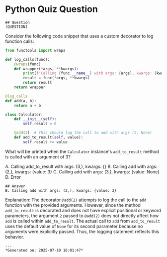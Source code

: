 # Python Quiz Question
    
    ## Question
    [QUESTION]
Consider the following code snippet that uses a custom decorator to log function calls:

```python
from functools import wraps

def log_calls(func):
    @wraps(func)
    def wrapper(*args, **kwargs):
        print(f"Calling {func.__name__} with args: {args}, kwargs: {kwargs}")
        result = func(*args, **kwargs)
        return result
    return wrapper

@log_calls
def add(a, b):
    return a + b

class Calculator:
    def __init__(self):
        self.result = 0

    @add(2)  # This should log the call to add with args (2, None)
    def add_to_result(self, value):
        self.result += value
```

What will be printed when the `Calculator` instance's `add_to_result` method is called with an argument of 3?

A. Calling add_to_result with args: (3,), kwargs: {}
B. Calling add with args: (2,), kwargs: {value: 3}
C. Calling add with args: (3,), kwargs: {value: None}
D. Error
    
    ## Answer
    B. Calling add with args: (2,), kwargs: {value: 3}

Explanation: The decorator `@add(2)` attempts to log the call to the `add` function with the provided arguments. However, since the method `add_to_result` is decorated and does not have explicit positional or keyword parameters, the argument `2` passed to `@add(2)` does not directly affect how `add` is called within `add_to_result`. The actual call to `add` from `add_to_result` uses the default value of `None` for its second parameter because no arguments were explicitly passed. Thus, the logging statement reflects this behavior.
    
    ---
    *Generated on: 2025-07-10 16:01:47*
    